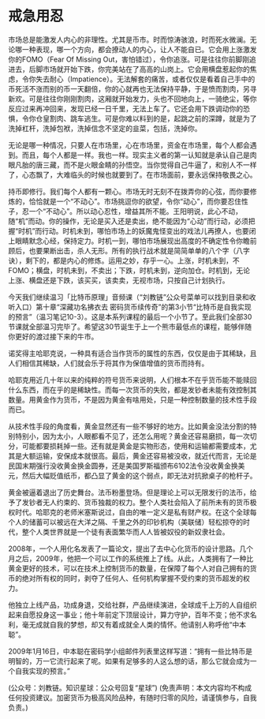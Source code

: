 # 戒急用忍

市场总是能激发人内心的非理性。尤其是币市。时而惊涛骇浪，时而死水微澜。无论哪一种表现，哪一个方向，都会撩动人的内心，让人不能自已。它会用上涨激发你的FOMO（Fear Of Missing Out，害怕错过），令你追涨。可是往往你前脚刚追进去，后脚市场就开始下跌，你完美站在了高高的山岗上。它会用横盘惹起你的焦虑，令你失去耐心（Impatience）。无法解套的痛苦，或者仅仅是看着自己手中的币死活不涨而别的币一天翻倍，你的心就再也无法保持平静，于是愤而割肉，另寻新欢。可是往往你刚刚割肉，这厢就开始发力，头也不回地向上，一骑绝尘，等你反应过来再冲回来，发现已经一日千里，无法上车了。它还会用下跌调动你的恐惧，令你仓皇割肉、跳车逃生。可是你难以料到的是，起跳之前的深蹲，就是为了洗掉杠杆，洗掉包袱，洗掉信念不坚定的韭菜，包括，洗掉你。

无论是哪一种情况，只要人在市场里，心在市场里，资金在市场里，每个人都会遇到。而且，每个人都是一样。我也一样。现实主义者的第一认知就是承认自己是肉眼凡胎的唐三藏，而不是火眼金睛的孙悟空。当你觉得自己牛逼了，和别人不一样了，心态飘了，大难临头的时候也就要到了。在市场面前，要永远保持敬畏之心。

持币即修行。我们每个人都有一颗心。市场无时无刻不在拨弄你的心弦，而你要修炼的，恰恰就是一个“不动心”。市场挑逗你的欲望，令你“动心”，而你要忍住性子，忍一个“不动心”。所以动心忍性，增益其所不能。王阳明说，此心不动，随“机”而动。你的操作，无论是买入还是卖出，绝不能因为“心动”而行动，必须把握“时机”而行动。时机未到，哪怕市场上的妖魔鬼怪变出的戏法儿再撩人，也要闭上眼睛默念心经，保持定力。时机一到，哪怕市场展现出高度的不确定性令你瞻前顾后，也要果断出击，杀人无形。所有的执行战术就是简简单单的八个字（八字诀），剩下的，都是内心的修炼。运用之妙，存乎一心。上涨，时机未到，不FOMO；横盘，时机未到，不卖出；下跌，时机未到，逆向加仓。时机到，无论上涨、横盘还是下跌，该买买，该卖卖，无视市场，只按自己计划执行。

今天我们继续温习「比特币原理」音频课（“刘教链”公众号菜单可以找到目录和收听入口）第十章“深藏功名拂衣去 密码货币续传奇”的第3小节“比特币是自我实现的预言”（温习笔记10-3）。这是本系列课程的最后一个小节了。至此我们全部30节课就全部温习完毕了。希望这30节诞生于上一个熊市最低点的课程，能够伴随你更好的渡过接下来的牛市。

诺奖得主哈耶克说，一种具有适合当作货币的属性的东西，仅仅是由于其稀缺，且人们相信其稀缺，人们就会乐于将其作为保值增值的货币而持有。

哈耶克用近几十年以来的纯粹的符号货币来说明，人们根本不在乎货币能不能赎回什么东西，而在乎的是稀缺性。而每一次货币的失败，都是发钞者未能有效控制其数量。用黄金作为货币，不是因为黄金有啥用处，只是一种控制数量的技术性手段而已。

从技术性手段的角度看，黄金显然还有一些不够好的地方。比如黄金没法分割的特别特别小，因为太小，人眼都看不见了，还怎么用呢？黄金还容易磨损，每一次切分，可能都要损耗掉一些。还有就是黄金是实物形态，使用和运输都需要成本，尤其是大额运输，安保成本就很高。最后，黄金还容易被没收，就近代而言，无论是民国末期强行没收黄金换金圆券，还是美国罗斯福颁布6102法令没收黄金换美元，然后大幅贬值纸币，都凸显了黄金的这个弱点，即无法对抗掀桌子的枪杆子。

黄金被逼着退出了历史舞台。法币粉墨登场。但是理论上可以无限发行的法币，给予了发钞者无人约束的、货币独裁的权力。整个人类社会陷入了前所未有的货币极权时代。哈耶克的老师米塞斯说过，自由的唯一定义是私有财产权。在这个全球每个人的储蓄可以被远在大洋之隔、千里之外的印钞机构（美联储）轻松掠夺的时代，整个人类世界就是一个徒有表面繁华而人人皆被奴役的新奴隶社会。

2008年，一个人用化名发表了一篇论文，提出了去中心化货币的设计思路。几个月之后，2009年，他把一个可以工作的系统推上了线。从此，人类拥有了一种比黄金更好的技术，可以在技术上控制货币的数量，在保障了每个人对自己拥有的货币的绝对所有权的同时，剥夺了任何人、任何机构掌握不受约束的货币超发的权力。

他独立上线产品，功成身退，交给社群，产品继续演进，全球成千上万的人自组织起来自愿投身这一事业；他十年前定下顶层设计，算力守护，百年不变；他不求名利，毫无成就自我的梦想，却又有着成就全人类的情怀。他请别人称呼他“中本聪”。

2009年1月16日，中本聪在密码学小组邮件列表里这样写道：“拥有一些比特币是明智的，万一它流行起来了呢。如果有足够多的人这么想的话，那么它就会成为一个自我实现的预言。”

\(公众号：刘教链。知识星球：公众号回复“星球”\)  \(免责声明：本文内容均不构成任何投资建议。加密货币为极高风险品种，有随时归零的风险，请谨慎参与，自我负责。\)

